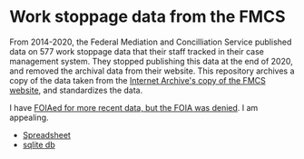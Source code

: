 # Work stoppage data from the FMCS

From 2014-2020, the Federal Mediation and Concilliation Service published data on 577 work stoppage data that their staff tracked in their case management system. 
They stopped publishing this data at the end of 2020, and removed the archival data from their website. This repository archives a copy of the data taken from
the [Internet Archive's copy of the FMCS website](https://web.archive.org/web/20210105232710/https://www.fmcs.gov/resources/documents-and-data/), and standardizes the
data.

I have [FOIAed for more recent data, but the FOIA was denied](https://www.muckrock.com/foi/united-states-of-america-10/work-stoppage-date-from-january-2021-through-august-2021-119149/). I am appealing.

* [Spreadsheet](./work_stoppages.csv)
* [sqlite db](./work_stoppages.db)
